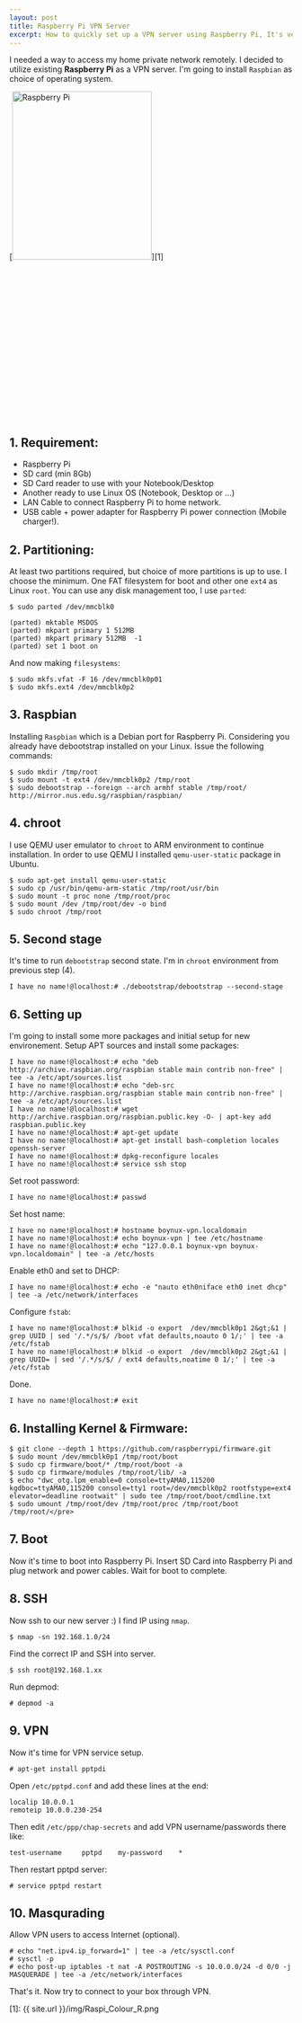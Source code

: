 ```yaml
---
layout: post
title: Raspberry Pi VPN Server
excerpt: How to quickly set up a VPN server using Raspberry Pi, It's very easy to have Raspberry Pi VPN server at home. No external keyboard or HDMI needed to do this tutorial. All you need is ...
---
```


I needed a way to access my home private network remotely. I decided to utilize existing **Raspberry Pi** as a VPN server. I'm going to install `Raspbian` as choice of operating system. 

[<img class="size-medium wp-image-900 alignright" title="Rapberry Pi VPN" alt="Raspberry Pi" src="{{ site.url }}/img/Raspi_Colour_R-248x300.png" width="248" height="300" />][1] <script type="text/javascript" src="//pagead2.googlesyndication.com/pagead/js/adsbygoogle.js" async=""></script>
<ins class="adsbygoogle" style="display: inline-block; width: 336px; height: 280px;" data-ad-client="ca-pub-5768423765640512" data-ad-slot="7819924448"></ins><script type="text/javascript">// 
(adsbygoogle = window.adsbygoogle || []).push({});
// </script>

## 1\. Requirement:

*   Raspberry Pi
*   SD card (min 8Gb)
*   SD Card reader to use with your Notebook/Desktop
*   Another ready to use Linux OS (Notebook, Desktop or ...)
*   LAN Cable to connect Raspberry Pi to home network.
*   USB cable + power adapter for Raspberry Pi power connection (Mobile charger!).

## 2\. Partitioning: 
At least two partitions required, but choice of more partitions is up to use. I choose the minimum. One FAT filesystem for boot and other one `ext4` as Linux `root`. You can use any disk management too, I use `parted`:

    $ sudo parted /dev/mmcblk0

    (parted) mktable MSDOS
    (parted) mkpart primary 1 512MB
    (parted) mkpart primary 512MB  -1
    (parted) set 1 boot on

And now making `filesystems`: 

    $ sudo mkfs.vfat -F 16 /dev/mmcblk0p01
    $ sudo mkfs.ext4 /dev/mmcblk0p2

## 3\. Raspbian

<div class="ads"> <ins class="adsbygoogle adslot_1" style="display:block" data-ad-client="ca-pub-5768423765640512" data-ad-slot="4587256441" data-ad-format="horizontal"></ins> <script> (adsbygoogle = window.adsbygoogle || []).push({}); </script> </div>

Installing `Raspbian` which is a Debian port for Raspberry Pi. Considering you already have debootstrap installed on your Linux. Issue the following commands: 

    $ sudo mkdir /tmp/root
    $ sudo mount -t ext4 /dev/mmcblk0p2 /tmp/root
    $ sudo debootstrap --foreign --arch armhf stable /tmp/root/  http://mirror.nus.edu.sg/raspbian/raspbian/

## 4\. chroot
I use QEMU user emulator to `chroot` to ARM environment to continue installation. In order to use QEMU I installed `qemu-user-static` package in Ubuntu.

    $ sudo apt-get install qemu-user-static
    $ sudo cp /usr/bin/qemu-arm-static /tmp/root/usr/bin
    $ sudo mount -t proc none /tmp/root/proc
    $ sudo mount /dev /tmp/root/dev -o bind
    $ sudo chroot /tmp/root

## 5\. Second stage 
It's time to run `debootstrap` second state. I'm in `chroot` environment from previous step (4). 

    I have no name!@localhost:# ./debootstrap/debootstrap --second-stage

## 6\. Setting up 

I'm going to install some more packages and initial setup for new environement. Setup APT sources and install some packages: 

    I have no name!@localhost:# echo "deb http://archive.raspbian.org/raspbian stable main contrib non-free" | tee -a /etc/apt/sources.list
    I have no name!@localhost:# echo "deb-src http://archive.raspbian.org/raspbian stable main contrib non-free" | tee -a /etc/apt/sources.list
    I have no name!@localhost:# wget http://archive.raspbian.org/raspbian.public.key -O- | apt-key add raspbian.public.key
    I have no name!@localhost:# apt-get update
    I have no name!@localhost:# apt-get install bash-completion locales openssh-server
    I have no name!@localhost:# dpkg-reconfigure locales
    I have no name!@localhost:# service ssh stop

Set root password: 

    I have no name!@localhost:# passwd

Set host name: 

    I have no name!@localhost:# hostname boynux-vpn.localdomain
    I have no name!@localhost:# echo boynux-vpn | tee /etc/hostname
    I have no name!@localhost:# echo "127.0.0.1 boynux-vpn boynux-vpn.localdomain" | tee -a /etc/hosts

Enable eth0 and set to DHCP: 

    I have no name!@localhost:# echo -e "nauto eth0niface eth0 inet dhcp" | tee -a /etc/network/interfaces
    
Configure `fstab`: 

    I have no name!@localhost:# blkid -o export  /dev/mmcblk0p1 2&gt;&1 | grep UUID | sed '/.*/s/$/ /boot vfat defaults,noauto 0 1/;' | tee -a /etc/fstab
    I have no name!@localhost:# blkid -o export  /dev/mmcblk0p2 2&gt;&1 | grep UUID= | sed '/.*/s/$/ / ext4 defaults,noatime 0 1/;' | tee -a /etc/fstab
    
Done. 

    I have no name!@localhost:# exit

## 6\. Installing Kernel & Firmware:

    $ git clone --depth 1 https://github.com/raspberrypi/firmware.git
    $ sudo mount /dev/mmcblk0p1 /tmp/root/boot
    $ sudo cp firmware/boot/* /tmp/root/boot -a
    $ sudo cp firmware/modules /tmp/root/lib/ -a
    $ echo "dwc_otg.lpm_enable=0 console=ttyAMA0,115200 kgdboc=ttyAMA0,115200 console=tty1 root=/dev/mmcblk0p2 rootfstype=ext4 elevator=deadline rootwait" | sudo tee /tmp/root/boot/cmdline.txt
    $ sudo umount /tmp/root/dev /tmp/root/proc /tmp/root/boot /tmp/root/</pre>

## 7\. Boot

<div class="ads"> <ins class="adsbygoogle adslot_1" style="display:block" data-ad-client="ca-pub-5768423765640512" data-ad-slot="4587256441" data-ad-format="horizontal"></ins> <script> (adsbygoogle = window.adsbygoogle || []).push({}); </script> </div>

Now it's time to boot into Raspberry Pi. Insert SD Card into Raspberry Pi and plug network and power cables. Wait for boot to complete. 

## 8\. SSH 
Now ssh to our new server :) 
I find IP using `nmap`. 

    $ nmap -sn 192.168.1.0/24
    
Find the correct IP and SSH into server. 

    $ ssh root@192.168.1.xx

Run depmod: 

    # depmod -a

## 9\. VPN 

Now it's time for VPN service setup. 

    # apt-get install pptpdi
    
Open `/etc/pptpd.conf` and add these lines at the end: 

    localip 10.0.0.1
    remoteip 10.0.0.230-254
    
Then edit `/etc/ppp/chap-secrets` and add VPN username/passwords there like:

    test-username     pptpd    my-password    *
    
Then restart pptpd server: 

    # service pptpd restart

## 10\. Masqurading
Allow VPN users to access Internet (optional). 

<div class="ads"> <ins class="adsbygoogle adslot_1" style="display:block" data-ad-client="ca-pub-5768423765640512" data-ad-slot="4587256441" data-ad-format="rectangle"></ins> <script> (adsbygoogle = window.adsbygoogle || []).push({}); </script> </div>


    # echo "net.ipv4.ip_forward=1" | tee -a /etc/sysctl.conf
    # sysctl -p
    # echo post-up iptables -t nat -A POSTROUTING -s 10.0.0.0/24 -d 0/0 -j MASQUERADE | tee -a /etc/network/interfaces
    
That's it. Now try to connect to your box through VPN.

[1]: {{ site.url }}/img/Raspi_Colour_R.png

